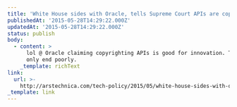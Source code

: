 ```yaml
---
title: 'White House sides with Oracle, tells Supreme Court APIs are copyrightable'
publishedAt: '2015-05-28T14:29:22.000Z'
updatedAt: '2015-05-28T14:29:22.000Z'
status: publish
body:
  - content: >
      lol @ Oracle claiming copyrighting APIs is good for innovation. This can
      only end poorly.
    _template: richText
link:
  url: >-
    http://arstechnica.com/tech-policy/2015/05/white-house-sides-with-oracle-tells-supreme-court-apis-are-copyrightable/
_template: link
---
```


